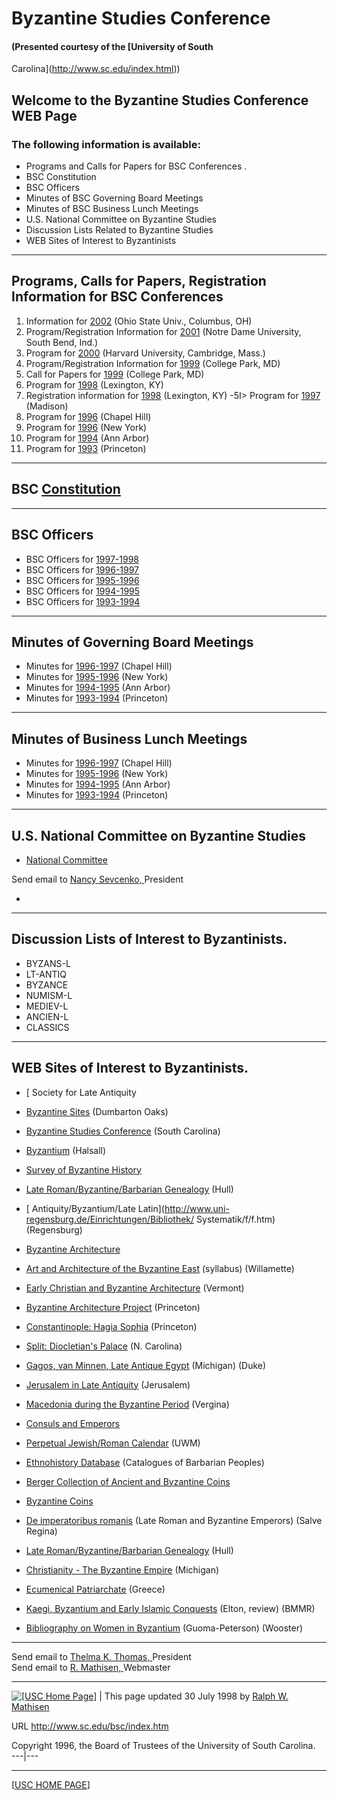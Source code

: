 # Byzantine Studies Conference

#### (Presented courtesy of the [University of South
Carolina](http://www.sc.edu/index.html))

## Welcome to the Byzantine Studies Conference WEB Page

### The following information is available:

  * Programs and Calls for Papers for BSC Conferences . 
  * BSC Constitution
  * BSC Officers
  * Minutes of BSC Governing Board Meetings
  * Minutes of BSC Business Lunch Meetings
  * U.S. National Committee on Byzantine Studies
  * Discussion Lists Related to Byzantine Studies
  * WEB Sites of Interest to Byzantinists 
  

* * *

## Programs, Calls for Papers, Registration Information for BSC Conferences

  1. Information for [ 2002](http://www.byzconf.org/2002/) (Ohio State Univ., Columbus, OH) 
  2. Program/Registration Information for [ 2001](http://abacus.bates.edu/~rallison/BSC/) (Notre Dame University, South Bend, Ind.) 
  3. Program for [ 2000](harvard.htm) (Harvard University, Cambridge, Mass.) 
  4. Program/Registration Information for [ 1999](prog99.htm) (College Park, MD) 
  5. Call for Papers for [1999](bscall99.htm) (College Park, MD) 
  6. Program for [1998](prog98.htm) (Lexington, KY) 
  7. Registration information for [1998](bsclocal.htm) (Lexington, KY) -5I> Program for [1997](prog97.htm) (Madison) 
  8. Program for [1996](prog96.htm) (Chapel Hill) 
  9. Program for [1996](prog95.htm) (New York) 
  10. Program for [1994](prog94.htm) (Ann Arbor) 
  11. Program for [1993](prog93.htm) (Princeton) 

  

* * *

##  BSC [Constitution](const.htm)

  

* * *

## BSC Officers

  * BSC Officers for [1997-1998](off97.htm)
  * BSC Officers for [1996-1997](off96.htm)
  * BSC Officers for [1995-1996](off95.htm)
  * BSC Officers for [1994-1995](off94.htm)
  * BSC Officers for [1993-1994](off93.htm) 

* * *

## Minutes of Governing Board Meetings

  * Minutes for [1996-1997](gov96.htm) (Chapel Hill) 
  * Minutes for [1995-1996](gov95.htm) (New York) 
  * Minutes for [1994-1995](gov94.htm) (Ann Arbor) 
  * Minutes for [1993-1994](gov93.htm) (Princeton) 

* * *

## Minutes of Business Lunch Meetings

  * Minutes for [1996-1997](bus96.htm) (Chapel Hill) 
  * Minutes for [1995-1996](bus95.htm) (New York) 
  * Minutes for [1994-1995](bus94.htm) (Ann Arbor) 
  * Minutes for [1993-1994](bus93.htm) (Princeton) 

* * *

## U.S. National Committee on Byzantine Studies

  

* [National Committee](http://www.sc.edu/bsc/usnat)

Send email to [Nancy Sevcenko, ](mailto:nsevcenko@aol.com) President

  * 

* * *

## Discussion Lists of Interest to Byzantinists.

  * BYZANS-L 
  * LT-ANTIQ 
  * BYZANCE 
  * NUMISM-L 
  * MEDIEV-L 
  * ANCIEN-L 
  * CLASSICS 

* * *

## WEB Sites of Interest to Byzantinists.

  * [ Society for Late Antiquity 
  * [ Byzantine Sites](http://www.doaks.org/byzrelatedsites.html) (Dumbarton Oaks) 
  * [Byzantine Studies Conference](http://www.sc.edu/bsc/) (South Carolina) 
  * [ Byzantium](http://www.bway.net/~halsall/byzantium.html) (Halsall) 
  * [ Survey of Byzantine History](http://www.serve.com/byzance/)  

  * [ Late Roman/Byzantine/Barbarian Genealogy](http://www.dcs.hull.ac.uk/public/genealogy/royal/catalog.html) (Hull) 
  * [ Antiquity/Byzantium/Late Latin](http://www.uni-regensburg.de/Einrichtungen/Bibliothek/
Systematik/f/f.htm) (Regensburg)

  * [ Byzantine Architecture](http://koenig.njit.edu/ec_info/image1/text_files/geom_1e.html)
  * [ Art and Architecture of the Byzantine East](http://www.willamette.edu/~anicgors/art359/byzant.html) (syllabus) (Willamette) 
  * [ Early Christian and Byzantine Architecture](http://scholar2.lib.vt.edu/arch/CTHA/pages/chapter1/01784.html) (Vermont) 
  * [ Byzantine Architecture Project](http://www.princeton.edu/~asce/const_95/const.html) (Princeton) 
  * [ Constantinople: Hagia Sophia](http://www.princeton.edu/~asce/const_95/ayasofya.html) (Princeton) 
  * [ Split: Diocletian's Palace](http://sunsite.unc.edu/expo/palace.exhibit/intro.html) (N. Carolina) 
  * [ Gagos, van Minnen, Late Antique Egypt](http://odyssey.lib.duke.edu/papyrus/texts/greek/late-antique.html) (Michigan) (Duke) 
  * [ Jerusalem in Late Antiquity](http://jeru.huji.ac.il/ed1.htm) (Jerusalem) 
  * [ Macedonia during the Byzantine Period](http://vergina.eng.auth.gr/macedonia/pag15-18.html) (Vergina) 
  * [ Consuls and Emperors](http://www.users.dircon.co.uk/~nwitt/roman.html)
  * [ Perpetual Jewish/Roman Calendar](http://www.uwm.edu/cgi-bin/corre/calendar) (UWM) 
  * [ Ethnohistory Database](http://life.bio.sunysb.edu/ee/msr/Ethno/ethno4.html) (Catalogues of Barbarian Peoples) 
  * [ Berger Collection of Ancient and Byzantine Coins](http://www.lawrence.edu/~hirbyb/intro/contents.html)
  * [ Byzantine Coins](http://www.coin-universe.com/library/byzantine_coins/index.html)
  * [ De imperatoribus romanis](http://www.salve.edu/~dimaiom/deimprom.html) (Late Roman and Byzantine Emperors) (Salve Regina) 
  * [ Late Roman/Byzantine/Barbarian Genealogy](http://www.dcs.hull.ac.uk/public/genealogy/royal/catalog.html) (Hull) 
  * [ Christianity - The Byzantine Empire](http://country.rs.itd.umich.edu/~pfoss/jra/JRA_AnnTable.html) (Michigan) 
  * [ Ecumenical Patriarchate](http://www.epnet.gr/default.htm) (Greece) 
  * [ Kaegi, Byzantium and Early Islamic Conquests](gopher://gopher.lib.virginia.edu/00/alpha/bmmr/v94/94-10-6) (Elton, review) (BMMR) 
  * [ Bibliography on Women in Byzantium](http://www.wooster.edu/Art/wb.html) (Guoma-Peterson) (Wooster) 

* * *

Send email to [Thelma K. Thomas, ](mailto:tkthomas@umich.edu) President  
Send email to [R. Mathisen, ](mailto:ralph.w.mathisen@sc.edu) Webmaster  

* * *

[![\[USC Home Page\]](icons/uschome.gif)](http://www.sc.edu/index.html) | This
page updated 30 July 1998 by [Ralph W.
Mathisen](mailto:ralph.w.mathisen@sc.edu)  
  
URL http://www.sc.edu/bsc/index.htm

Copyright 1996, the Board of Trustees of the University of South Carolina.  
---|---  
  
* * *

[[USC HOME PAGE](index.html)]

